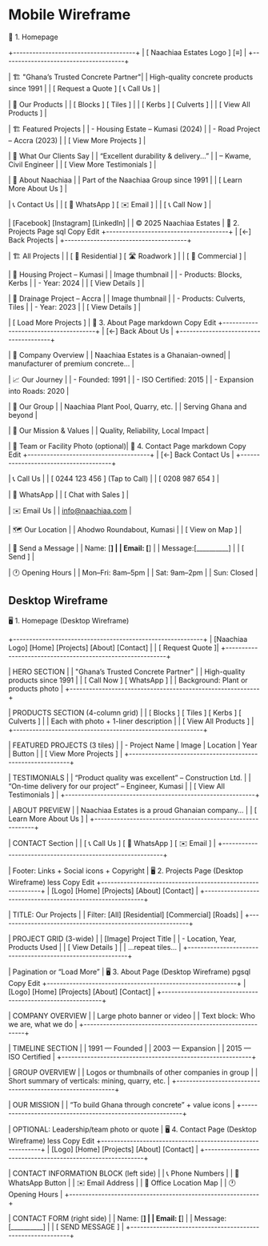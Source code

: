 # Mobile Wireframe

📱 1. Homepage

+--------------------------------------+
| [ Naachiaa Estates Logo ]     [≡]    |
+--------------------------------------+

| 🏗️ "Ghana’s Trusted Concrete Partner"|
| High-quality concrete products since 1991 |
| [ Request a Quote ]   [ 📞 Call Us ] |

| 🧱 Our Products                       |
| [ Blocks ]  [ Tiles ]                |
| [ Kerbs ]   [ Culverts ]             |
| [ View All Products ]                |

| 🏗 Featured Projects                  |
| - Housing Estate – Kumasi (2024)     |
| - Road Project – Accra (2023)        |
| [ View More Projects ]               |

| 💬 What Our Clients Say              |
| “Excellent durability & delivery...” |
| – Kwame, Civil Engineer              |
| [ View More Testimonials ]           |

| 🏢 About Naachiaa                    |
| Part of the Naachiaa Group since 1991 |
| [ Learn More About Us ]              |

| 📞 Contact Us                        |
| [ 📱 WhatsApp ]  [ ✉️ Email ]        |
| [ 📞 Call Now ]                      |

| [Facebook] [Instagram] [LinkedIn]    |
| © 2025 Naachiaa Estates              |
📱 2. Projects Page
sql
Copy
Edit
+--------------------------------------+
| [←] Back             Projects        |
+--------------------------------------+

| 🏗 All Projects                      |
| [ 🏢 Residential ] [ 🛣 Roadwork ]   |
| [ 🏬 Commercial ]                   |

| 📍 Housing Project – Kumasi         |
| Image thumbnail                     |
| - Products: Blocks, Kerbs           |
| - Year: 2024                        |
| [ View Details ]                    |

| 📍 Drainage Project – Accra         |
| Image thumbnail                     |
| - Products: Culverts, Tiles         |
| - Year: 2023                        |
| [ View Details ]                    |

| [ Load More Projects ]              |
📱 3. About Page
markdown
Copy
Edit
+--------------------------------------+
| [←] Back               About Us      |
+--------------------------------------+

| 🏢 Company Overview                  |
| Naachiaa Estates is a Ghanaian-owned|
| manufacturer of premium concrete... |

| 📈 Our Journey                       |
| - Founded: 1991                     |
| - ISO Certified: 2015               |
| - Expansion into Roads: 2020        |

| 👷 Our Group                         |
| Naachiaa Plant Pool, Quarry, etc.   |
| Serving Ghana and beyond            |

| 🤝 Our Mission & Values             |
| Quality, Reliability, Local Impact  |

| 📸 Team or Facility Photo (optional)|
📱 4. Contact Page
markdown
Copy
Edit
+--------------------------------------+
| [←] Back               Contact Us     |
+--------------------------------------+

| 📞 Call Us                            |
| [ 0244 123 456 ]  (Tap to Call)       |
| [ 0208 987 654 ]                      |

| 💬 WhatsApp                          |
| [ Chat with Sales ]                  |

| ✉️ Email Us                          |
| <info@naachiaa.com>                    |

| 🗺️ Our Location                      |
| Ahodwo Roundabout, Kumasi            |
| [ View on Map ]                      |

| 📝 Send a Message                    |
| Name:   [__________]                 |
| Email:  [__________]                 |
| Message:[__________]                 |
| [ Send ]                             |

| 🕐 Opening Hours                    |
| Mon–Fri: 8am–5pm                     |
| Sat: 9am–2pm                         |
| Sun: Closed                          |

## Desktop Wireframe

🖥 1. Homepage (Desktop Wireframe)

+-----------------------------------------------------------+
| [Naachiaa Logo]   [Home] [Projects] [About] [Contact]     |
|                                           [ Request Quote ]|
+-----------------------------------------------------------+

| HERO SECTION                                              |
| "Ghana’s Trusted Concrete Partner"                        |
| High-quality products since 1991                          |
| [ Call Now ] [ WhatsApp ]                                 |
| Background: Plant or products photo                       |
+-----------------------------------------------------------+

| PRODUCTS SECTION (4-column grid)                          |
| [ Blocks ] [ Tiles ] [ Kerbs ] [ Culverts ]               |
| Each with photo + 1-liner description                     |
| [ View All Products ]                                     |
+-----------------------------------------------------------+

| FEATURED PROJECTS (3 tiles)                               |
| - Project Name | Image | Location | Year | Button        |
| [ View More Projects ]                                    |
+-----------------------------------------------------------+

| TESTIMONIALS                                              |
| “Product quality was excellent” – Construction Ltd.       |
| “On-time delivery for our project” – Engineer, Kumasi     |
| [ View All Testimonials ]                                 |
+-----------------------------------------------------------+

| ABOUT PREVIEW                                             |
| Naachiaa Estates is a proud Ghanaian company...           |
| [ Learn More About Us ]                                   |
+-----------------------------------------------------------+

| CONTACT Section                                               |
| [ 📞 Call Us ] [ 💬 WhatsApp ] [ ✉️ Email ]                |
+-----------------------------------------------------------+

| Footer: Links + Social icons + Copyright                  |
🖥 2. Projects Page (Desktop Wireframe)
less
Copy
Edit
+-----------------------------------------------------------+
| [Logo] [Home] [Projects] [About] [Contact]                |
+-----------------------------------------------------------+

| TITLE: Our Projects                                       |
| Filter: [All] [Residential] [Commercial] [Roads]          |
+-----------------------------------------------------------+

| PROJECT GRID (3-wide)                                     |
| [Image] Project Title                                     |
| - Location, Year, Products Used                           |
| [ View Details ]                                          |
| ...repeat tiles...                                        |
+-----------------------------------------------------------+

| Pagination or “Load More”                                |
🖥 3. About Page (Desktop Wireframe)
pgsql
Copy
Edit
+-----------------------------------------------------------+
| [Logo] [Home] [Projects] [About] [Contact]                |
+-----------------------------------------------------------+

| COMPANY OVERVIEW                                          |
| Large photo banner or video                              |
| Text block: Who we are, what we do                        |
+-----------------------------------------------------------+

| TIMELINE SECTION                                          |
| 1991 — Founded                                            |
| 2003 — Expansion                                          |
| 2015 — ISO Certified                                      |
+-----------------------------------------------------------+

| GROUP OVERVIEW                                            |
| Logos or thumbnails of other companies in group          |
| Short summary of verticals: mining, quarry, etc.         |
+-----------------------------------------------------------+

| OUR MISSION                                               |
| “To build Ghana through concrete” + value icons           |
+-----------------------------------------------------------+

| OPTIONAL: Leadership/team photo or quote                  |
🖥 4. Contact Page (Desktop Wireframe)
less
Copy
Edit
+-----------------------------------------------------------+
| [Logo] [Home] [Projects] [About] [Contact]                |
+-----------------------------------------------------------+

| CONTACT INFORMATION BLOCK (left side)                     |
| 📞 Phone Numbers                                          |
| 💬 WhatsApp Button                                       |
| ✉️ Email Address                                         |
| 📍 Office Location Map                                    |
| 🕐 Opening Hours                                          |
+-----------------------------------------------------------+

| CONTACT FORM (right side)                                 |
| Name:     [__________]                                   |
| Email:    [__________]                                   |
| Message:  [__________]                                   |
| [ SEND MESSAGE ]                                         |
+-----------------------------------------------------------+
